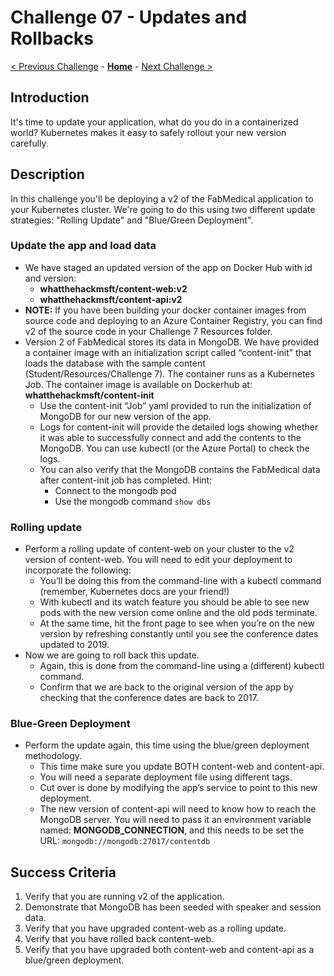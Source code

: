 # Challenge 07 - Updates and Rollbacks

[< Previous Challenge](./Challenge-06.md) - **[Home](../README.md)** - [Next Challenge >](./Challenge-08.md)

## Introduction

It's time to update your application, what do you do in a containerized world? Kubernetes makes it easy to safely rollout your new version carefully.

## Description

In this challenge you'll be deploying a v2 of the FabMedical application to your Kubernetes cluster. We're going to do this using two different update strategies: "Rolling Update" and "Blue/Green Deployment".

### Update the app and load data
- We have staged an updated version of the app on Docker Hub with id and version:
	- **whatthehackmsft/content-web:v2**
	- **whatthehackmsft/content-api:v2**
- **NOTE:** If you have been building your docker container images from source code and deploying to an Azure Container Registry, you can find v2 of the source code in your Challenge 7 Resources folder.
- Version 2 of FabMedical stores its data in MongoDB.  We have provided a container image with an initialization script called “content-init” that loads the database with the sample content (Student/Resources/Challenge 7).  The container runs as a Kubernetes Job.  The container image is available on Dockerhub at: **whatthehackmsft/content-init**
	- Use the content-init “Job” yaml provided to run the initialization of MongoDB for our new version of the app.
	- Logs for content-init will provide the detailed logs showing whether it was able to successfully connect and add the contents to the MongoDB. You can use kubectl (or the Azure Portal) to check the logs.
	- You can also verify that the MongoDB contains the FabMedical data after content-init job has completed.  Hint:
    	- Connect to the mongodb pod
    	- Use the mongodb command `show dbs`


### Rolling update
- Perform a rolling update of content-web on your cluster to the v2 version of content-web.  You will need to edit your deployment to incorporate the following:
  - You’ll be doing this from the command-line with a kubectl command (remember, Kubernetes docs are your friend!)
  - With kubectl and its watch feature you should be able to see new pods with the new version come online and the old pods terminate.
  - At the same time, hit the front page to see when you’re on the new version by refreshing constantly until you see the conference dates updated to 2019. 
- Now we are going to roll back this update.
	- Again, this is done from the command-line using a (different) kubectl command.
	- Confirm that we are back to the original version of the app by checking that the conference dates are back to 2017.
### Blue-Green Deployment
- Perform the update again, this time using the blue/green deployment methodology.
	- This time make sure you update BOTH content-web and content-api.
	- You will need a separate deployment file using different tags.
	- Cut over is done by modifying the app’s service to point to this new deployment.
	- The new version of content-api will need to know how to reach the MongoDB server. You will need to pass it an environment variable named: **MONGODB_CONNECTION**, and this needs to be set the URL:  `mongodb://mongodb:27017/contentdb`

## Success Criteria

1. Verify that you are running v2 of the application.
1. Demonstrate that MongoDB has been seeded with speaker and session data.
1. Verify that you have upgraded content-web as a rolling update.
1. Verify that you have rolled back content-web.
1. Verify that you have upgraded both content-web and content-api as a blue/green deployment.